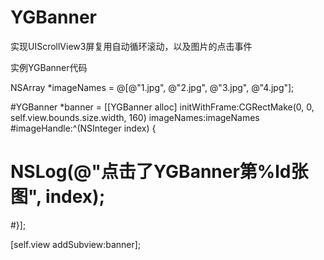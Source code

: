 # YGBanner

实现UIScrollView3屏复用自动循环滚动，以及图片的点击事件

实例YGBanner代码

NSArray *imageNames = @[@"1.jpg", @"2.jpg", @"3.jpg", @"4.jpg"];

#YGBanner *banner = [[YGBanner alloc] initWithFrame:CGRectMake(0, 0, self.view.bounds.size.width, 160) imageNames:imageNames #imageHandle:^(NSInteger index) {
#   NSLog(@"点击了YGBanner第%ld张图", index);
#}];

[self.view addSubview:banner];

#
